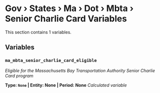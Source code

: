 # Gov › States › Ma › Dot › Mbta › Senior Charlie Card Variables

This section contains 1 variables.

## Variables

### `ma_mbta_senior_charlie_card_eligible`
*Eligible for the Massachusetts Bay Transportation Authority Senior Charlie Card program*

**Type: `None` | Entity: None | Period: None**
*Calculated variable*
